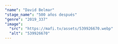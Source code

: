 ```yaml
---
"name": "David Belmar"
"stage_name": "500 años después"
"genre": "2019_337"
"image":
  "src": "https://mafi.tv/assets/539926670.webp"
  "alt": "539926670"
---
```

